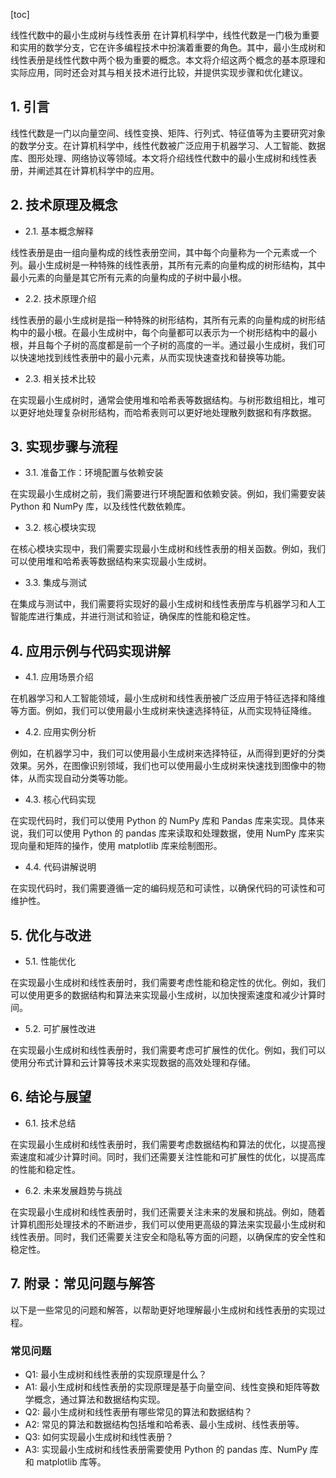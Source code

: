 
[toc]                    
                
                
线性代数中的最小生成树与线性表册
在计算机科学中，线性代数是一门极为重要和实用的数学分支，它在许多编程技术中扮演着重要的角色。其中，最小生成树和线性表册是线性代数中两个极为重要的概念。本文将介绍这两个概念的基本原理和实际应用，同时还会对其与相关技术进行比较，并提供实现步骤和优化建议。

## 1. 引言

线性代数是一门以向量空间、线性变换、矩阵、行列式、特征值等为主要研究对象的数学分支。在计算机科学中，线性代数被广泛应用于机器学习、人工智能、数据库、图形处理、网络协议等领域。本文将介绍线性代数中的最小生成树和线性表册，并阐述其在计算机科学中的应用。

## 2. 技术原理及概念

- 2.1. 基本概念解释

线性表册是由一组向量构成的线性表册空间，其中每个向量称为一个元素或一个列。最小生成树是一种特殊的线性表册，其所有元素的向量构成的树形结构，其中最小元素的向量是其它所有元素的向量构成的子树中最小根。

- 2.2. 技术原理介绍

线性表册的最小生成树是指一种特殊的树形结构，其所有元素的向量构成的树形结构中的最小根。在最小生成树中，每个向量都可以表示为一个树形结构中的最小根，并且每个子树的高度都是前一个子树的高度的一半。通过最小生成树，我们可以快速地找到线性表册中的最小元素，从而实现快速查找和替换等功能。

- 2.3. 相关技术比较

在实现最小生成树时，通常会使用堆和哈希表等数据结构。与树形数组相比，堆可以更好地处理复杂树形结构，而哈希表则可以更好地处理散列数据和有序数据。

## 3. 实现步骤与流程

- 3.1. 准备工作：环境配置与依赖安装

在实现最小生成树之前，我们需要进行环境配置和依赖安装。例如，我们需要安装 Python 和 NumPy 库，以及线性代数依赖库。

- 3.2. 核心模块实现

在核心模块实现中，我们需要实现最小生成树和线性表册的相关函数。例如，我们可以使用堆和哈希表等数据结构来实现最小生成树。

- 3.3. 集成与测试

在集成与测试中，我们需要将实现好的最小生成树和线性表册库与机器学习和人工智能库进行集成，并进行测试和验证，确保库的性能和稳定性。

## 4. 应用示例与代码实现讲解

- 4.1. 应用场景介绍

在机器学习和人工智能领域，最小生成树和线性表册被广泛应用于特征选择和降维等方面。例如，我们可以使用最小生成树来快速选择特征，从而实现特征降维。

- 4.2. 应用实例分析

例如，在机器学习中，我们可以使用最小生成树来选择特征，从而得到更好的分类效果。另外，在图像识别领域，我们也可以使用最小生成树来快速找到图像中的物体，从而实现自动分类等功能。

- 4.3. 核心代码实现

在实现代码时，我们可以使用 Python 的 NumPy 库和 Pandas 库来实现。具体来说，我们可以使用 Python 的 pandas 库来读取和处理数据，使用 NumPy 库来实现向量和矩阵的操作，使用 matplotlib 库来绘制图形。

- 4.4. 代码讲解说明

在实现代码时，我们需要遵循一定的编码规范和可读性，以确保代码的可读性和可维护性。

## 5. 优化与改进

- 5.1. 性能优化

在实现最小生成树和线性表册时，我们需要考虑性能和稳定性的优化。例如，我们可以使用更多的数据结构和算法来实现最小生成树，以加快搜索速度和减少计算时间。

- 5.2. 可扩展性改进

在实现最小生成树和线性表册时，我们需要考虑可扩展性的优化。例如，我们可以使用分布式计算和云计算等技术来实现数据的高效处理和存储。

## 6. 结论与展望

- 6.1. 技术总结

在实现最小生成树和线性表册时，我们需要考虑数据结构和算法的优化，以提高搜索速度和减少计算时间。同时，我们还需要关注性能和可扩展性的优化，以提高库的性能和稳定性。

- 6.2. 未来发展趋势与挑战

在实现最小生成树和线性表册时，我们还需要关注未来的发展和挑战。例如，随着计算机图形处理技术的不断进步，我们可以使用更高级的算法来实现最小生成树和线性表册。同时，我们还需要关注安全和隐私等方面的问题，以确保库的安全性和稳定性。

## 7. 附录：常见问题与解答

以下是一些常见的问题和解答，以帮助更好地理解最小生成树和线性表册的实现过程。

### 常见问题

- Q1: 最小生成树和线性表册的实现原理是什么？
- A1: 最小生成树和线性表册的实现原理是基于向量空间、线性变换和矩阵等数学概念，通过算法和数据结构实现。
- Q2: 最小生成树和线性表册有哪些常见的算法和数据结构？
- A2: 常见的算法和数据结构包括堆和哈希表、最小生成树、线性表册等。
- Q3: 如何实现最小生成树和线性表册？
- A3: 实现最小生成树和线性表册需要使用 Python 的 pandas 库、NumPy 库和 matplotlib 库等。

